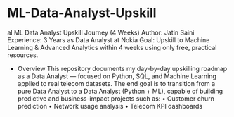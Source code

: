 # ML-Data-Analyst-Upskill
al ML Data Analyst Upskill
Journey (4 Weeks)
Author: Jatin Saini
Experience: 3 Years as Data Analyst at Nokia Goal: Upskill to Machine Learning & Advanced Analytics within 4 weeks using only free, practical resources.
* Overview
This repository documents my day-by-day upskilling roadmap as a Data Analyst — focused on Python, SQL, and Machine Learning applied to real telecom datasets.
The end goal is to transition from a pure Data Analyst to a Data Analyst (Python + ML), capable of building predictive and business-impact projects such as:
• Customer churn prediction
• Network usage analysis
• Telecom KPI dashboards
